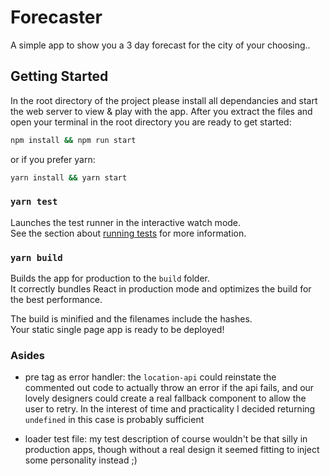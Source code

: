 # Forecaster

A simple app to show you a 3 day forecast for the city of your choosing..

## Getting Started

In the root directory of the project please install all dependancies and start the web server to view & play with the app. After you extract the files and open your terminal in the root directory you are ready to get started: 

```bash
npm install && npm run start
```

or if you prefer yarn: 

```bash
yarn install && yarn start
```

### `yarn test`

Launches the test runner in the interactive watch mode.\
See the section about [running tests](https://facebook.github.io/create-react-app/docs/running-tests) for more information.

### `yarn build`

Builds the app for production to the `build` folder.\
It correctly bundles React in production mode and optimizes the build for the best performance.

The build is minified and the filenames include the hashes.\
Your static single page app is ready to be deployed!

### Asides

- pre tag as error handler: the `location-api` could reinstate the commented out code to actually throw an error if the api fails, and our lovely designers could create a real fallback component to allow the user to retry. In the interest of time and practicality I decided returning `undefined` in this case is probably sufficient

- loader test file: my test description of course wouldn't be that silly in production apps, though without a real design it seemed fitting to inject some personality instead ;)
